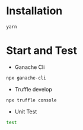 # Installation
```sh
yarn
```

# Start and Test
- Ganache Cli

```sh
npx ganache-cli
```

- Truffle develop
```sh
npx truffle console
```

- Unit Test
```sh
test
```